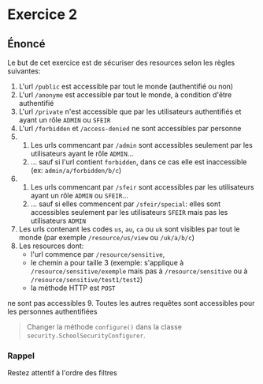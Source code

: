 # Exercice 2

## Énoncé
Le but de cet exercice est de sécuriser des resources selon les règles suivantes:

1. L'url `/public` est accessible par tout le monde (authentifié ou non)
2. L'url `/anonyme` est accessible par tout le monde, à condition d'être authentifié
3. L'url `/private` n'est accessible que par les utilisateurs authentifiés et ayant un rôle `ADMIN` ou `SFEIR`
4. L'url `/forbidden` et `/access-denied` ne sont accessibles par personne
5. 
   1. Les urls commencant par `/admin` sont accessibles seulement par les utilisateurs ayant le rôle `ADMIN`...
   2. ... sauf si l'url contient `forbidden`, dans ce cas elle est inaccessible (ex: `admin/a/forbidden/b/c`)
6. 
   1. Les urls commencant par `/sfeir` sont accessibles par les utilisateurs ayant un rôle `ADMIN` ou `SFEIR`...
   2. ... sauf si elles commencent par `/sfeir/special`: elles sont accessibles seulement par les utilisateurs `SFEIR` mais pas les utilisateurs `ADMIN`
7. Les urls contenant les codes `us`, `au`, `ca` ou `uk` sont visibles par tout le monde (par exemple `/resource/us/view` ou `/uk/a/b/c`)
8. Les resources dont:
   - l'url commence par `/resource/sensitive`,
   - le chemin a pour taille 3 (exemple: s'applique à `/resource/sensitive/exemple` mais pas à `/resource/sensitive` ou à `/resource/sensitive/test1/test2`)
   - la méthode HTTP est `POST`

ne sont pas accessibles
9. Toutes les autres requêtes sont accessibles pour les personnes authentifiées

> Changer la méthode `configure()` dans la classe `security.SchoolSecurityConfigurer`.

### Rappel
Restez attentif à l'ordre des filtres

